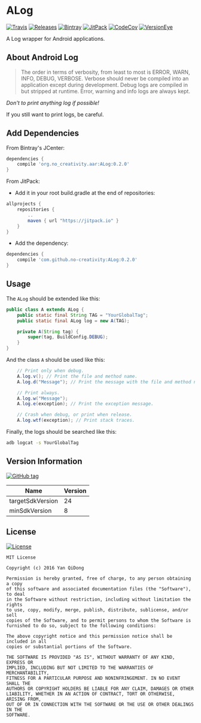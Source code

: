 # ALog

[![Travis](https://travis-ci.org/no-creativity/ALog.svg?branch=master)](https://travis-ci.org/no-creativity/ALog)
[![Releases](https://img.shields.io/github/release/no-creativity/ALog.svg)](https://github.com/no-creativity/ALog/releases/latest)
[![Bintray](https://api.bintray.com/packages/no-creativity/maven/ALog/images/download.svg)](https://bintray.com/no-creativity/maven/ALog/_latestVersion) 
[![JitPack](https://jitpack.io/v/no-creativity/ALog.svg)](https://jitpack.io/#no-creativity/ALog)
[![CodeCov](https://codecov.io/gh/no-creativity/ALog/branch/master/graph/badge.svg)](https://codecov.io/gh/no-creativity/ALog)
[![VersionEye](https://www.versioneye.com/user/projects/5827e1372f4754004399638c/badge.svg)](https://www.versioneye.com/user/projects/5827e1372f4754004399638c)

A Log wrapper for Android applications.

## About Android Log

> The order in terms of verbosity, from least to most is ERROR, WARN, INFO, DEBUG, VERBOSE. Verbose should never be compiled into an application except during development. Debug logs are compiled in but stripped at runtime. Error, warning and info logs are always kept.

*Don't to print anything log if possible!*

If you still want to print logs, be careful.

## Add Dependencies

From Bintray's JCenter:

```groovy
dependencies {
    compile 'org.no_creativity.aar:ALog:0.2.0'
}
```

From JitPack:

- Add it in your root build.gradle at the end of repositories:

```groovy
allprojects {
    repositories {
        ..
        maven { url "https://jitpack.io" }
    }
}
```

- Add the dependency:

```groovy
dependencies {
    compile 'com.github.no-creativity:ALog:0.2.0'
}
```

## Usage

The `ALog` should be extended like this:

```java
public class A extends ALog {
    public static final String TAG = "YourGlobalTag";
    public static final ALog log = new A(TAG);

    private A(String tag) {
        super(tag, BuildConfig.DEBUG);
    }
}
```

And the class `A` should be used like this:

```java
    // Print only when debug.
    A.log.v(); // Print the file and method name.
    A.log.d("Message"); // Print the message with the file and method name.

    // Print always.
    A.log.w("Message");
    A.log.e(exception); // Print the exception message.

    // Crash when debug, or print when release.
    A.log.wtf(exception); // Print stack traces.
```

Finally, the logs should be searched like this:

```sh
adb logcat -s YourGlobalTag
```

## Version Information

[![GitHub tag](https://img.shields.io/github/tag/no-creativity/ALog.svg)](https://github.com/no-creativity/ALog/tags)

| Name             | Version |
| ----             | ------- |
| targetSdkVersion | 24      |
| minSdkVersion    | 8       |

## License

[![License](https://img.shields.io/github/license/no-creativity/ALog.svg)](LICENSE)

```license
MIT License

Copyright (c) 2016 Yan QiDong

Permission is hereby granted, free of charge, to any person obtaining a copy
of this software and associated documentation files (the "Software"), to deal
in the Software without restriction, including without limitation the rights
to use, copy, modify, merge, publish, distribute, sublicense, and/or sell
copies of the Software, and to permit persons to whom the Software is
furnished to do so, subject to the following conditions:

The above copyright notice and this permission notice shall be included in all
copies or substantial portions of the Software.

THE SOFTWARE IS PROVIDED "AS IS", WITHOUT WARRANTY OF ANY KIND, EXPRESS OR
IMPLIED, INCLUDING BUT NOT LIMITED TO THE WARRANTIES OF MERCHANTABILITY,
FITNESS FOR A PARTICULAR PURPOSE AND NONINFRINGEMENT. IN NO EVENT SHALL THE
AUTHORS OR COPYRIGHT HOLDERS BE LIABLE FOR ANY CLAIM, DAMAGES OR OTHER
LIABILITY, WHETHER IN AN ACTION OF CONTRACT, TORT OR OTHERWISE, ARISING FROM,
OUT OF OR IN CONNECTION WITH THE SOFTWARE OR THE USE OR OTHER DEALINGS IN THE
SOFTWARE.
```
